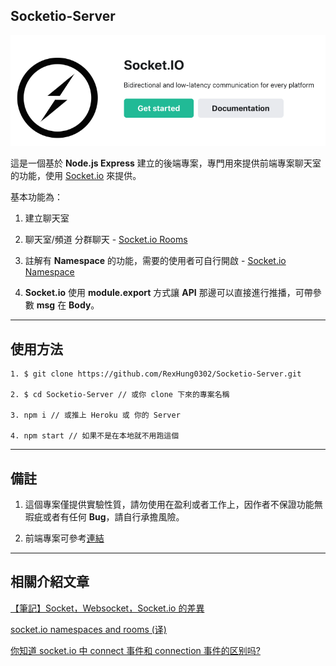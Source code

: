 ## Socketio-Server

![Socket.io Logo](/socket_io_logo.png)

這是一個基於 **Node.js Express** 建立的後端專案，專門用來提供前端專案聊天室的功能，使用 [Socket.io](https://socket.io/) 來提供。

基本功能為：

1. 建立聊天室

2. 聊天室/頻道 分群聊天 - [Socket.io Rooms](https://socket.io/docs/v4/rooms/#default-room)

3. 註解有 **Namespace** 的功能，需要的使用者可自行開啟 - [Socket.io Namespace](https://socket.io/docs/v4/namespaces/#main-namespace)

4. **Socket.io** 使用 **module.export** 方式讓 **API** 那邊可以直接進行推播，可帶參數 **msg** 在 **Body**。

---

## 使用方法

```
1. $ git clone https://github.com/RexHung0302/Socketio-Server.git

2. $ cd Socketio-Server // 或你 clone 下來的專案名稱

3. npm i // 或推上 Heroku 或 你的 Server

4. npm start // 如果不是在本地就不用跑這個
```

---

## 備註

1. 這個專案僅提供實驗性質，請勿使用在盈利或者工作上，因作者不保證功能無瑕疵或者有任何 **Bug**，請自行承擔風險。

2. 前端專案可參考[連結](https://github.com/RexHung0302/Socketio-Client)

---

## 相關介紹文章

[【筆記】Socket，Websocket，Socket.io 的差異](https://leesonhsu.blogspot.com/2018/07/socketwebsocketsocketio.html)

[socket.io namespaces and rooms (译)](https://segmentfault.com/a/1190000021255876)

[你知道 socket.io 中 connect 事件和 connection 事件的区别吗?](https://segmentfault.com/a/1190000012915401)
